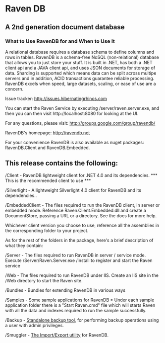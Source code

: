 ﻿# Raven DB

## A 2nd generation document database

### What to Use RavenDB for and When to Use It

A relational database requires a database schema to define columns and rows in tables. RavenDB is a schema-free NoSQL (non-relational) database that allows you to just store your stuff.  It is built in .NET, has both a .NET client api and a JAVA client api, and uses JSON documents for storage of data.  Sharding is supported which means data can be split across multipe servers and in addition, ACID transactions guarantee reliable processing.  RavenDB excels when speed, large datasets, scaling, or ease of use are a concern.

Issue tracker: http://issues.hibernatingrhinos.com

You can start the Raven Service by executing /server/raven.server.exe, and then you can then visit
http://localhost:8080 for looking at the UI.

For any questions, please visit: http://groups.google.com/group/ravendb/

RavenDB's homepage: http://ravendb.net

For your convenience RavenDB is also available as nuget packages: RavenDB.Client and RavenDB.Embedded.

## This release contains the following:

/Client		- RavenDB lightweight client for .NET 4.0 and its dependencies.
		*** This is the recommended client to use ***

/Silverlight	- A lightweight Silverlight 4.0 client for RavenDB and its dependencies..


/EmbeddedClient	- The files required to run the RavenDB client, in server or embedded mode.
		  Reference Raven.Client.Embedded.dll and create a DocumentStore, passing a URL
		  or a directory. See the docs for more help.

Whichever client version you choose to use, reference all the assemblies in the corresponding folder to your project.

As for the rest of the folders in the package, here's a brief description of what they contain:

/Server		- The files required to run RavenDB in server / service mode.
		  Execute /Server/Raven.Server.exe /install to register and start the Raven service
		  
/Web		- The files required to run RavenDB under IIS.
		  Create an IIS site in the /Web directory to start the Raven site.		

/Bundles	- Bundles for extending RavenDB in various ways
	
/Samples	- Some sample applications for RavenDB
		* Under each sample application folder there is a "Start Raven.cmd" file which will
		starts Raven with all the data and indexes required to run the sample successfully.

/Backup - [Standalone backup tool](http://ravendb.net/docs/server/administration/backup-restore), for performing backup operations using a user with admin privileges.

/Smuggler - [The Import/Export utility](http://ravendb.net/docs/server/administration/export-import) for RavenDB.
